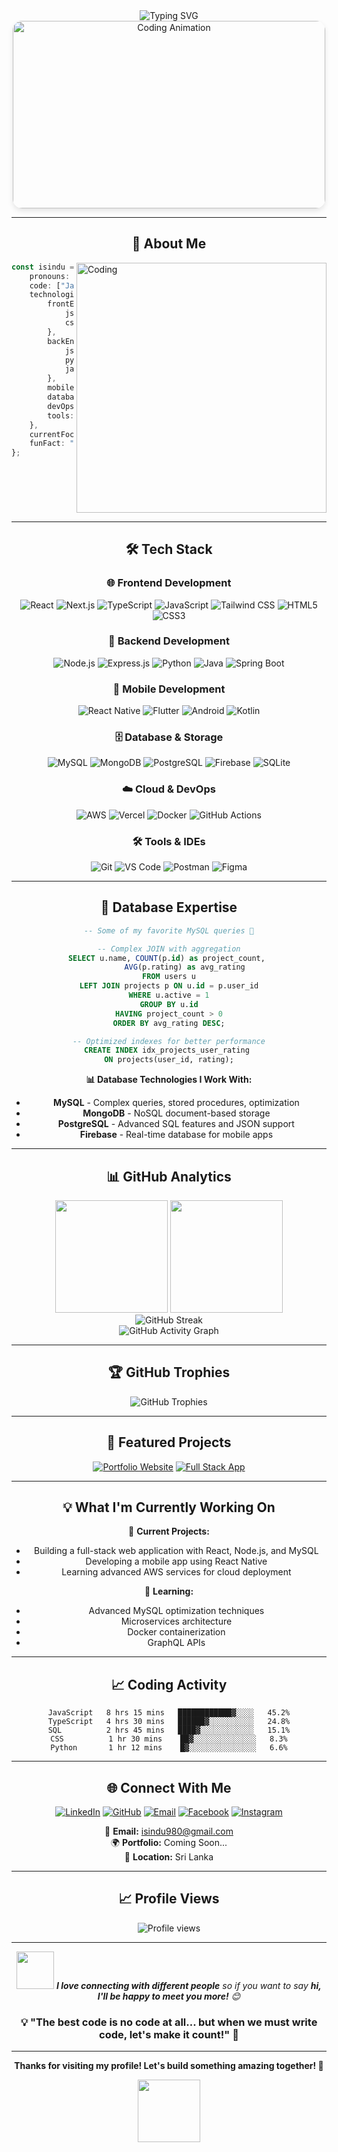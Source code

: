 <div align="center">
  <img src="https://readme-typing-svg.herokuapp.com?font=Fira+Code&weight=600&size=28&duration=3000&pause=1000&color=3498DB&center=true&vCenter=true&width=600&lines=👋+Hey%2C+I'm+Isindu+Eshan;🚀+Full+Stack+Developer;💻+Software+Engineering+Student;🌟+Problem+Solver+%26+Innovator" alt="Typing SVG" />
</div>

<div align="center">
  <img src="https://media.giphy.com/media/qgQUggAC3Pfv687qPC/giphy.gif" width="500" height="300" alt="Coding Animation" style="border-radius: 15px; box-shadow: 0 4px 8px rgba(0,0,0,0.1);"/>
</div>

---

## <div align="center">🎯 About Me</div>

<img align="right" alt="Coding" width="400" src="https://media.giphy.com/media/SWoSkN6DxTszqIKEqv/giphy.gif">

```typescript
const isindu = {
    pronouns: "He/Him",
    code: ["JavaScript", "TypeScript", "Java", "Kotlin", "Python", "SQL"],
    technologies: {
        frontEnd: {
            js: ["React", "Next.js", "Vue.js"],
            css: ["Tailwind CSS", "Styled Components", "SCSS"]
        },
        backEnd: {
            js: ["Node.js", "Express"],
            python: ["Django", "FastAPI"],
            java: ["Spring Boot"]
        },
        mobile: ["React Native", "Flutter", "Android"],
        databases: ["MySQL", "MongoDB", "PostgreSQL", "Firebase"],
        devOps: ["Docker", "AWS", "Vercel", "GitHub Actions"],
        tools: ["Git", "Figma", "VS Code", "Postman"]
    },
    currentFocus: "Building scalable full-stack applications",
    funFact: "I debug with console.log() and MySQL EXPLAIN! 😄"
};
```

<br clear="both"/>

---

## <div align="center">🛠️ Tech Stack</div>

<div align="center">

### 🌐 Frontend Development
![React](https://img.shields.io/badge/React-20232A?style=for-the-badge&logo=react&logoColor=61DAFB)
![Next.js](https://img.shields.io/badge/Next.js-000000?style=for-the-badge&logo=next.js&logoColor=white)
![TypeScript](https://img.shields.io/badge/TypeScript-007ACC?style=for-the-badge&logo=typescript&logoColor=white)
![JavaScript](https://img.shields.io/badge/JavaScript-F7DF1E?style=for-the-badge&logo=javascript&logoColor=black)
![Tailwind CSS](https://img.shields.io/badge/Tailwind_CSS-38B2AC?style=for-the-badge&logo=tailwind-css&logoColor=white)
![HTML5](https://img.shields.io/badge/HTML5-E34F26?style=for-the-badge&logo=html5&logoColor=white)
![CSS3](https://img.shields.io/badge/CSS3-1572B6?style=for-the-badge&logo=css3&logoColor=white)

### 🔧 Backend Development
![Node.js](https://img.shields.io/badge/Node.js-43853D?style=for-the-badge&logo=node.js&logoColor=white)
![Express.js](https://img.shields.io/badge/Express.js-404D59?style=for-the-badge&logo=express&logoColor=white)
![Python](https://img.shields.io/badge/Python-3776AB?style=for-the-badge&logo=python&logoColor=white)
![Java](https://img.shields.io/badge/Java-ED8B00?style=for-the-badge&logo=openjdk&logoColor=white)
![Spring Boot](https://img.shields.io/badge/Spring_Boot-6DB33F?style=for-the-badge&logo=spring-boot&logoColor=white)

### 📱 Mobile Development
![React Native](https://img.shields.io/badge/React_Native-20232A?style=for-the-badge&logo=react&logoColor=61DAFB)
![Flutter](https://img.shields.io/badge/Flutter-02569B?style=for-the-badge&logo=flutter&logoColor=white)
![Android](https://img.shields.io/badge/Android-3DDC84?style=for-the-badge&logo=android&logoColor=white)
![Kotlin](https://img.shields.io/badge/Kotlin-0095D5?style=for-the-badge&logo=kotlin&logoColor=white)

### 🗄️ Database & Storage
![MySQL](https://img.shields.io/badge/MySQL-00000F?style=for-the-badge&logo=mysql&logoColor=white)
![MongoDB](https://img.shields.io/badge/MongoDB-4EA94B?style=for-the-badge&logo=mongodb&logoColor=white)
![PostgreSQL](https://img.shields.io/badge/PostgreSQL-316192?style=for-the-badge&logo=postgresql&logoColor=white)
![Firebase](https://img.shields.io/badge/Firebase-039BE5?style=for-the-badge&logo=firebase&logoColor=white)
![SQLite](https://img.shields.io/badge/SQLite-07405E?style=for-the-badge&logo=sqlite&logoColor=white)

### ☁️ Cloud & DevOps
![AWS](https://img.shields.io/badge/AWS-232F3E?style=for-the-badge&logo=amazon-aws&logoColor=white)
![Vercel](https://img.shields.io/badge/Vercel-000000?style=for-the-badge&logo=vercel&logoColor=white)
![Docker](https://img.shields.io/badge/Docker-2CA5E0?style=for-the-badge&logo=docker&logoColor=white)
![GitHub Actions](https://img.shields.io/badge/GitHub_Actions-2088FF?style=for-the-badge&logo=github-actions&logoColor=white)

### 🛠️ Tools & IDEs
![Git](https://img.shields.io/badge/Git-F05032?style=for-the-badge&logo=git&logoColor=white)
![VS Code](https://img.shields.io/badge/VS_Code-007ACC?style=for-the-badge&logo=visual-studio-code&logoColor=white)
![Postman](https://img.shields.io/badge/Postman-FF6C37?style=for-the-badge&logo=postman&logoColor=white)
![Figma](https://img.shields.io/badge/Figma-F24E1E?style=for-the-badge&logo=figma&logoColor=white)

</div>

---

## <div align="center">💼 Database Expertise</div>

<div align="center">

```sql
-- Some of my favorite MySQL queries 🚀

-- Complex JOIN with aggregation
SELECT u.name, COUNT(p.id) as project_count, 
       AVG(p.rating) as avg_rating
FROM users u
LEFT JOIN projects p ON u.id = p.user_id
WHERE u.active = 1
GROUP BY u.id
HAVING project_count > 0
ORDER BY avg_rating DESC;

-- Optimized indexes for better performance
CREATE INDEX idx_projects_user_rating 
ON projects(user_id, rating);
```

**📊 Database Technologies I Work With:**
- **MySQL** - Complex queries, stored procedures, optimization
- **MongoDB** - NoSQL document-based storage
- **PostgreSQL** - Advanced SQL features and JSON support
- **Firebase** - Real-time database for mobile apps

</div>

---

## <div align="center">📊 GitHub Analytics</div>

<div align="center">
  <img height="180em" src="https://github-readme-stats.vercel.app/api?username=Isindu980&show_icons=true&theme=tokyonight&include_all_commits=true&count_private=true"/>
  <img height="180em" src="https://github-readme-stats.vercel.app/api/top-langs/?username=Isindu980&layout=compact&langs_count=8&theme=tokyonight"/>
</div>

<div align="center">
  <img src="https://github-readme-streak-stats.herokuapp.com/?user=Isindu980&theme=tokyonight" alt="GitHub Streak"/>
</div>

<div align="center">
  <img src="https://github-readme-activity-graph.vercel.app/graph?username=Isindu980&theme=tokyo-night&hide_border=true" alt="GitHub Activity Graph"/>
</div>

---

## <div align="center">🏆 GitHub Trophies</div>

<div align="center">
  <img src="https://github-profile-trophy.vercel.app/?username=Isindu980&theme=tokyonight&no-frame=false&no-bg=false&margin-w=4&row=1" alt="GitHub Trophies"/>
</div>

---

## <div align="center">🚀 Featured Projects</div>

<div align="center">

<!-- Replace with your actual repo names -->
[![Portfolio Website](https://github-readme-stats.vercel.app/api/pin/?username=Isindu980&repo=portfolio&theme=tokyonight)](https://www.isindueshan.me)
[![Full Stack App](https://github-readme-stats.vercel.app/api/pin/?username=Isindu980&repo=fullstack-app&theme=tokyonight)](https://github.com/Isindu980/fullstack-app)

</div>

---

## <div align="center">💡 What I'm Currently Working On</div>

<div align="center">

🔭 **Current Projects:**
- Building a full-stack web application with React, Node.js, and MySQL
- Developing a mobile app using React Native
- Learning advanced AWS services for cloud deployment

🌱 **Learning:**
- Advanced MySQL optimization techniques
- Microservices architecture
- Docker containerization
- GraphQL APIs

</div>

---

## <div align="center">📈 Coding Activity</div>

<div align="center">

<!--START_SECTION:waka-->
```text
JavaScript   8 hrs 15 mins   ████████████▓░░░░   45.2%
TypeScript   4 hrs 30 mins   ██████▓░░░░░░░░░░   24.8%
SQL          2 hrs 45 mins   ████▓░░░░░░░░░░░░   15.1%
CSS          1 hr 30 mins    ██▓░░░░░░░░░░░░░░   8.3%
Python       1 hr 12 mins    █▓░░░░░░░░░░░░░░░   6.6%
```
<!--END_SECTION:waka-->

</div>

---

## <div align="center">🌐 Connect With Me</div>

<div align="center">

[![LinkedIn](https://img.shields.io/badge/LinkedIn-0077B5?style=for-the-badge&logo=linkedin&logoColor=white)](https://www.linkedin.com/in/isindu-eshan-a02b01323/)
[![GitHub](https://img.shields.io/badge/GitHub-100000?style=for-the-badge&logo=github&logoColor=white)](https://github.com/Isindu980)
[![Email](https://img.shields.io/badge/Email-D14836?style=for-the-badge&logo=gmail&logoColor=white)](mailto:isindu980@gmail.com)
[![Facebook](https://img.shields.io/badge/Facebook-1877F2?style=for-the-badge&logo=facebook&logoColor=white)](https://web.facebook.com/isindu.eshan.5)
[![Instagram](https://img.shields.io/badge/Instagram-E4405F?style=for-the-badge&logo=instagram&logoColor=white)](https://www.instagram.com/_._isindu_._)

📧 **Email:** isindu980@gmail.com  
🌍 **Portfolio:** Coming Soon...  
📍 **Location:** Sri Lanka

</div>

---

## <div align="center">📈 Profile Views</div>

<div align="center">
  <img src="https://komarev.com/ghpvc/?username=Isindu980&label=Profile%20views&color=0e75b6&style=flat" alt="Profile views" />
</div>

---

<div align="center">
  <img src="https://media.giphy.com/media/LnQjpWaON8nhr21vNW/giphy.gif" width="60"> 
  <em><b>I love connecting with different people</b> so if you want to say <b>hi, I'll be happy to meet you more!</b> 😊</em>
</div>

<div align="center">
  <h3>💡 "The best code is no code at all... but when we must write code, let's make it count!" 🚀</h3>
</div>

---

<div align="center">
  
**Thanks for visiting my profile! Let's build something amazing together! 🚀**

<img src="https://media.giphy.com/media/jpVnC65DmYeyRL4LHS/giphy.gif" width="100">

</div>
